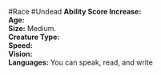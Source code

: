 #Race #Undead
**Ability Score Increase:**  
**Age:**  
**Size:** Medium.  
**Creature Type:**  
**Speed:**  
**Vision:**  
**Languages:** You can speak, read, and write